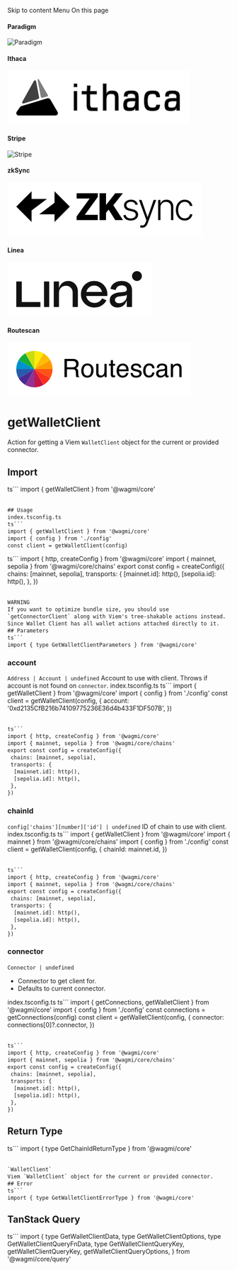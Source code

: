Skip to content 
Menu
On this page
#### Paradigm
![Paradigm](https://raw.githubusercontent.com/wevm/.github/main/content/sponsors/paradigm-light.svg)
#### Ithaca
![Ithaca](https://raw.githubusercontent.com/wevm/.github/main/content/sponsors/ithaca-light.svg)
#### Stripe
![Stripe](https://raw.githubusercontent.com/wevm/.github/main/content/sponsors/stripe-light.svg)
#### zkSync
![zkSync](https://raw.githubusercontent.com/wevm/.github/main/content/sponsors/zksync-light.svg)
#### Linea
![Linea](https://raw.githubusercontent.com/wevm/.github/main/content/sponsors/linea-light.svg)
#### Routescan
![Routescan](https://raw.githubusercontent.com/wevm/.github/main/content/sponsors/routescan-light.svg)
# getWalletClient ​
Action for getting a Viem `WalletClient` object for the current or provided connector.
## Import ​
ts```
import { getWalletClient } from '@wagmi/core'
```

## Usage ​
index.tsconfig.ts
ts```
import { getWalletClient } from '@wagmi/core'
import { config } from './config'
const client = getWalletClient(config)
```

ts```
import { http, createConfig } from '@wagmi/core'
import { mainnet, sepolia } from '@wagmi/core/chains'
export const config = createConfig({
 chains: [mainnet, sepolia],
 transports: {
  [mainnet.id]: http(),
  [sepolia.id]: http(),
 },
})
```

WARNING
If you want to optimize bundle size, you should use `getConnectorClient` along with Viem's tree-shakable actions instead. Since Wallet Client has all wallet actions attached directly to it.
## Parameters ​
ts```
import { type GetWalletClientParameters } from '@wagmi/core'
```

### account ​
`Address | Account | undefined`
Account to use with client. Throws if account is not found on `connector`.
index.tsconfig.ts
ts```
import { getWalletClient } from '@wagmi/core'
import { config } from './config'
const client = getWalletClient(config, {
 account: '0xd2135CfB216b74109775236E36d4b433F1DF507B', 
})
```

ts```
import { http, createConfig } from '@wagmi/core'
import { mainnet, sepolia } from '@wagmi/core/chains'
export const config = createConfig({
 chains: [mainnet, sepolia],
 transports: {
  [mainnet.id]: http(),
  [sepolia.id]: http(),
 },
})
```

### chainId ​
`config['chains'][number]['id'] | undefined`
ID of chain to use with client.
index.tsconfig.ts
ts```
import { getWalletClient } from '@wagmi/core'
import { mainnet } from '@wagmi/core/chains'
import { config } from './config'
const client = getWalletClient(config, {
 chainId: mainnet.id, 
})
```

ts```
import { http, createConfig } from '@wagmi/core'
import { mainnet, sepolia } from '@wagmi/core/chains'
export const config = createConfig({
 chains: [mainnet, sepolia],
 transports: {
  [mainnet.id]: http(),
  [sepolia.id]: http(),
 },
})
```

### connector ​
`Connector | undefined`
  * Connector to get client for.
  * Defaults to current connector.


index.tsconfig.ts
ts```
import { getConnections, getWalletClient } from '@wagmi/core'
import { config } from './config'
const connections = getConnections(config)
const client = getWalletClient(config, {
 connector: connections[0]?.connector, 
})
```

ts```
import { http, createConfig } from '@wagmi/core'
import { mainnet, sepolia } from '@wagmi/core/chains'
export const config = createConfig({
 chains: [mainnet, sepolia],
 transports: {
  [mainnet.id]: http(),
  [sepolia.id]: http(),
 },
})
```

## Return Type ​
ts```
import { type GetChainIdReturnType } from '@wagmi/core'
```

`WalletClient`
Viem `WalletClient` object for the current or provided connector.
## Error ​
ts```
import { type GetWalletClientErrorType } from '@wagmi/core'
```

## TanStack Query ​
ts```
import {
 type GetWalletClientData,
 type GetWalletClientOptions,
 type GetWalletClientQueryFnData,
 type GetWalletClientQueryKey,
 getWalletClientQueryKey,
 getWalletClientQueryOptions,
} from '@wagmi/core/query'
```

